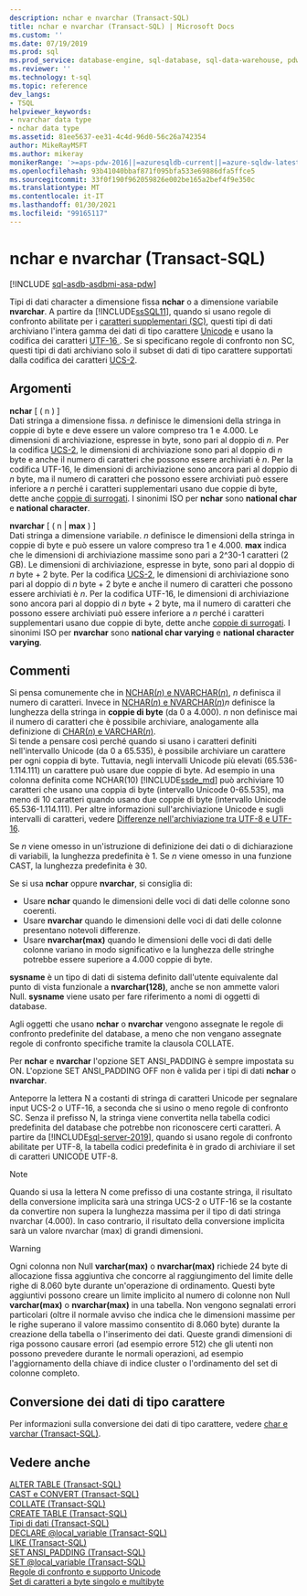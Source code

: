 ```yaml
---
description: nchar e nvarchar (Transact-SQL)
title: nchar e nvarchar (Transact-SQL) | Microsoft Docs
ms.custom: ''
ms.date: 07/19/2019
ms.prod: sql
ms.prod_service: database-engine, sql-database, sql-data-warehouse, pdw
ms.reviewer: ''
ms.technology: t-sql
ms.topic: reference
dev_langs:
- TSQL
helpviewer_keywords:
- nvarchar data type
- nchar data type
ms.assetid: 81ee5637-ee31-4c4d-96d0-56c26a742354
author: MikeRayMSFT
ms.author: mikeray
monikerRange: '>=aps-pdw-2016||=azuresqldb-current||=azure-sqldw-latest||>=sql-server-2016||>=sql-server-linux-2017||=azuresqldb-mi-current'
ms.openlocfilehash: 93b41040bbaf871f095bfa533e69886dfa5ffce5
ms.sourcegitcommit: 33f0f190f962059826e002be165a2bef4f9e350c
ms.translationtype: MT
ms.contentlocale: it-IT
ms.lasthandoff: 01/30/2021
ms.locfileid: "99165117"
---
```

# <a name="nchar-and-nvarchar-transact-sql"></a>nchar e nvarchar (Transact-SQL)
[!INCLUDE [sql-asdb-asdbmi-asa-pdw](../../includes/applies-to-version/sql-asdb-asdbmi-asa-pdw.md)]

Tipi di dati character a dimensione fissa **nchar** o a dimensione variabile **nvarchar**. A partire da [!INCLUDE[ssSQL11](../../includes/sssql11-md.md)], quando si usano regole di confronto abilitate per i [caratteri supplementari (SC)](../../relational-databases/collations/collation-and-unicode-support.md#Supplementary_Characters), questi tipi di dati archiviano l'intera gamma dei dati di tipo carattere [Unicode](../../relational-databases/collations/collation-and-unicode-support.md#Unicode_Defn) e usano la codifica dei caratteri [UTF-16 ](https://www.wikipedia.org/wiki/UTF-16). Se si specificano regole di confronto non SC, questi tipi di dati archiviano solo il subset di dati di tipo carattere supportati dalla codifica dei caratteri [UCS-2](https://www.wikipedia.org/wiki/Universal_Coded_Character_Set#Encoding_forms).

## <a name="arguments"></a>Argomenti
**nchar** [ ( n ) ]  
Dati stringa a dimensione fissa. *n* definisce le dimensioni della stringa in coppie di byte e deve essere un valore compreso tra 1 e 4.000. Le dimensioni di archiviazione, espresse in byte, sono pari al doppio di *n*. Per la codifica [UCS-2](https://www.wikipedia.org/wiki/UTF-16#U+0000_to_U+D7FF_and_U+E000_to_U+FFFF), le dimensioni di archiviazione sono pari al doppio di *n* byte e anche il numero di caratteri che possono essere archiviati è *n*. Per la codifica UTF-16, le dimensioni di archiviazione sono ancora pari al doppio di *n* byte, ma il numero di caratteri che possono essere archiviati può essere inferiore a *n* perché i caratteri supplementari usano due coppie di byte, dette anche [coppie di surrogati](https://www.wikipedia.org/wiki/UTF-16#U+010000_to_U+10FFFF). I sinonimi ISO per **nchar** sono **national char** e **national character**.
  
**nvarchar** [ ( n | **max** ) ]  
Dati stringa a dimensione variabile. *n* definisce le dimensioni della stringa in coppie di byte e può essere un valore compreso tra 1 e 4.000. **max** indica che le dimensioni di archiviazione massime sono pari a 2^30-1 caratteri (2 GB). Le dimensioni di archiviazione, espresse in byte, sono pari al doppio di *n* byte + 2 byte. Per la codifica [UCS-2](https://www.wikipedia.org/wiki/UTF-16#U+0000_to_U+D7FF_and_U+E000_to_U+FFFF), le dimensioni di archiviazione sono pari al doppio di *n* byte + 2 byte e anche il numero di caratteri che possono essere archiviati è *n*. Per la codifica UTF-16, le dimensioni di archiviazione sono ancora pari al doppio di *n* byte + 2 byte, ma il numero di caratteri che possono essere archiviati può essere inferiore a *n* perché i caratteri supplementari usano due coppie di byte, dette anche [coppie di surrogati](https://www.wikipedia.org/wiki/UTF-16#U+010000_to_U+10FFFF). I sinonimi ISO per **nvarchar** sono **national char varying** e **national character varying**.
  
## <a name="remarks"></a>Commenti  
Si pensa comunemente che in [NCHAR(*n*) e NVARCHAR(*n*)](../../t-sql/data-types/nchar-and-nvarchar-transact-sql.md), *n* definisca il numero di caratteri. Invece in [NCHAR(*n*) e NVARCHAR(*n*)](../../t-sql/data-types/nchar-and-nvarchar-transact-sql.md)*n* definisce la lunghezza della stringa in **coppie di byte** (da 0 a 4.000). *n* non definisce mai il numero di caratteri che è possibile archiviare, analogamente alla definizione di [CHAR(*n*) e VARCHAR(*n*)](../../t-sql/data-types/char-and-varchar-transact-sql.md).   
Si tende a pensare così perché quando si usano i caratteri definiti nell'intervallo Unicode (da 0 a 65.535), è possibile archiviare un carattere per ogni coppia di byte. Tuttavia, negli intervalli Unicode più elevati (65.536-1.114.111) un carattere può usare due coppie di byte. Ad esempio in una colonna definita come NCHAR(10) [!INCLUDE[ssde_md](../../includes/ssde_md.md)] può archiviare 10 caratteri che usano una coppia di byte (intervallo Unicode 0-65.535), ma meno di 10 caratteri quando usano due coppie di byte (intervallo Unicode 65.536-1.114.111). Per altre informazioni sull'archiviazione Unicode e sugli intervalli di caratteri, vedere [Differenze nell'archiviazione tra UTF-8 e UTF-16](../../relational-databases/collations/collation-and-unicode-support.md#storage_differences).     

Se *n* viene omesso in un'istruzione di definizione dei dati o di dichiarazione di variabili, la lunghezza predefinita è 1. Se *n* viene omesso in una funzione CAST, la lunghezza predefinita è 30.

Se si usa **nchar** oppure **nvarchar**, si consiglia di:
- Usare **nchar** quando le dimensioni delle voci di dati delle colonne sono coerenti.  
- Usare **nvarchar** quando le dimensioni delle voci di dati delle colonne presentano notevoli differenze.  
- Usare **nvarchar(max)** quando le dimensioni delle voci di dati delle colonne variano in modo significativo e la lunghezza delle stringhe potrebbe essere superiore a 4.000 coppie di byte.  
  
**sysname** è un tipo di dati di sistema definito dall'utente equivalente dal punto di vista funzionale a **nvarchar(128)**, anche se non ammette valori Null. **sysname** viene usato per fare riferimento a nomi di oggetti di database.
  
Agli oggetti che usano **nchar** o **nvarchar** vengono assegnate le regole di confronto predefinite del database, a meno che non vengano assegnate regole di confronto specifiche tramite la clausola COLLATE.
  
Per **nchar** e **nvarchar** l'opzione SET ANSI_PADDING è sempre impostata su ON. L'opzione SET ANSI_PADDING OFF non è valida per i tipi di dati **nchar** o **nvarchar**.
  
Anteporre la lettera N a costanti di stringa di caratteri Unicode per segnalare input UCS-2 o UTF-16, a seconda che si usino o meno regole di confronto SC. Senza il prefisso N, la stringa viene convertita nella tabella codici predefinita del database che potrebbe non riconoscere certi caratteri. A partire da [!INCLUDE[sql-server-2019](../../includes/sssqlv15-md.md)], quando si usano regole di confronto abilitate per UTF-8, la tabella codici predefinita è in grado di archiviare il set di caratteri UNICODE UTF-8. 
 
> [!NOTE]  
> Quando si usa la lettera N come prefisso di una costante stringa, il risultato della conversione implicita sarà una stringa UCS-2 o UTF-16 se la costante da convertire non supera la lunghezza massima per il tipo di dati stringa nvarchar (4.000). In caso contrario, il risultato della conversione implicita sarà un valore nvarchar (max) di grandi dimensioni.
  
> [!WARNING]  
> Ogni colonna non Null **varchar(max)** o **nvarchar(max)** richiede 24 byte di allocazione fissa aggiuntiva che concorre al raggiungimento del limite delle righe di 8.060 byte durante un'operazione di ordinamento. Questi byte aggiuntivi possono creare un limite implicito al numero di colonne non Null **varchar(max)** o **nvarchar(max)** in una tabella. Non vengono segnalati errori particolari (oltre il normale avviso che indica che le dimensioni massime per le righe superano il valore massimo consentito di 8.060 byte) durante la creazione della tabella o l'inserimento dei dati. Queste grandi dimensioni di riga possono causare errori (ad esempio errore 512) che gli utenti non possono prevedere durante le normali operazioni,  ad esempio l'aggiornamento della chiave di indice cluster o l'ordinamento del set di colonne completo.
  
## <a name="converting-character-data"></a>Conversione dei dati di tipo carattere  
Per informazioni sulla conversione dei dati di tipo carattere, vedere [char e varchar &#40;Transact-SQL&#41;](../../t-sql/data-types/char-and-varchar-transact-sql.md).
  
## <a name="see-also"></a>Vedere anche
[ALTER TABLE &#40;Transact-SQL&#41;](../../t-sql/statements/alter-table-transact-sql.md)  
[CAST e CONVERT &#40;Transact-SQL&#41;](../../t-sql/functions/cast-and-convert-transact-sql.md)  
[COLLATE &#40;Transact-SQL&#41;](../statements/collations.md)  
[CREATE TABLE &#40;Transact-SQL&#41;](../../t-sql/statements/create-table-transact-sql.md)  
[Tipi di dati &#40;Transact-SQL&#41;](../../t-sql/data-types/data-types-transact-sql.md)  
[DECLARE @local_variable &#40;Transact-SQL&#41;](../../t-sql/language-elements/declare-local-variable-transact-sql.md)  
[LIKE &#40;Transact-SQL&#41;](../../t-sql/language-elements/like-transact-sql.md)  
[SET ANSI_PADDING &#40;Transact-SQL&#41;](../../t-sql/statements/set-ansi-padding-transact-sql.md)  
[SET @local_variable &#40;Transact-SQL&#41;](../../t-sql/language-elements/set-local-variable-transact-sql.md)    
[Regole di confronto e supporto Unicode](../../relational-databases/collations/collation-and-unicode-support.md)     
[Set di caratteri a byte singolo e multibyte](/cpp/c-runtime-library/single-byte-and-multibyte-character-sets)  
